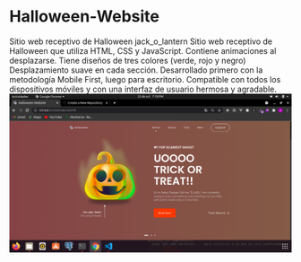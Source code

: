 # Halloween-Website

Sitio web receptivo de Halloween jack_o_lantern
Sitio web receptivo de Halloween que utiliza HTML, CSS y JavaScript.
Contiene animaciones al desplazarse.
Tiene diseños de tres colores (verde, rojo y negro)
Desplazamiento suave en cada sección.
Desarrollado primero con la metodología Mobile First, luego para escritorio.
Compatible con todos los dispositivos móviles y con una interfaz de usuario hermosa y agradable.
<img src='https://github.com/Josimar-Victoria/Halloween-Website/blob/main/assets/Captura%20de%20pantalla%20de%202021-10-22%2019-10-41.png?raw=true' alt='jsi'/>
